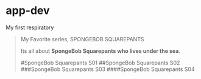 # app-dev
My first respiratory

> My Favorite series, SPONGEBOB SQUAREPANTS
>
> Its all about **SpongeBob Squarepants who lives under the sea**.
>
> #SpongeBob Squarepants S01
> ##SpongeBob Squarepants S02
> ###SpongeBob Squarepants S03
> ####SpongeBob Squarepants S04
> 
